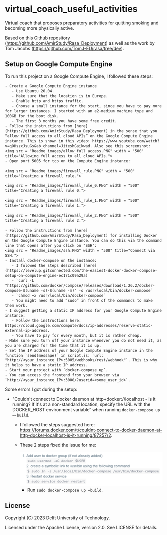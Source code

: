 # virtual_coach_useful_activities
Virtual coach that proposes preparatory activities for quitting smoking and becoming more physically active.


Based on this Github repository (https://github.com/AmirStudy/Rasa_Deployment) as well as the work by Tom Jacobs (https://github.com/TomJ-EU/rasa/tree/dev).


## Setup on Google Compute Engine

To run this project on a Google Compute Engine, I followed these steps:

	- Create a Google Compute Engine instance 
	   - Use Ubuntu 20.04.
	   - Make sure that the location is in Europe.
	   - Enable http and https traffic.
	   - Choose a small instance for the start, since you have to pay more for larger instances. I started with an e2-medium machine type and 100GB for the boot disk.
	   - The first 3 months you have some free credit.
	- Follow the instructions from [here](https://github.com/AmirStudy/Rasa_Deployment) in the sense that you “allow full access to all cloud APIs” on the Google Compute Engine instance. This is shown in this video: https://www.youtube.com/watch?v=qOHszxJsuGs&ab_channel=JiteshGaikwad. Also see this screenshot:
	<img src = "Readme_images/allow_full_access.PNG" width = "500" title="Allowing full access to all cloud APIs.">
	- Open port 5005 for tcp on the Compute Engine instance:
	
	<img src = "Readme_images/firewall_rule.PNG" width = "500" title="Creating a firewall rule.">
	
	<img src = "Readme_images/firewall_rule_0.PNG" width = "500" title="Creating a firewall rule 0.">
	
	<img src = "Readme_images/firewall_rule_1.PNG" width = "500" title="Creating a firewall rule 1.">
	
	<img src = "Readme_images/firewall_rule_2.PNG" width = "500" title="Creating a firewall rule 2.">
	
	- Follow the instructions from [here](https://github.com/AmirStudy/Rasa_Deployment) for installing Docker on the Google Compute Engine instance. You can do this via the command line that opens after you click on "SSH":
	<img src = "Readme_images/ssh.PNG" width = "500" title="Connect via SSH.">
	- Install docker-compose on the instance:
	   - I folowed the steps described [here](https://levelup.gitconnected.com/the-easiest-docker-docker-compose-setup-on-compute-engine-ec171c09a29a)
	   - `curl -L "https://github.com/docker/compose/releases/download/1.26.2/docker-compose-$(uname -s)-$(uname -m)" -o /usr/local/bin/docker-compose`
	   - `chmod +x /usr/local/bin/docker-compose`
	   - You might need to add “sudo” in front of the commands to make them work.
	- I suggest getting a static IP address for your Google Compute Engine instance:
	   - Follow the instructions here: https://cloud.google.com/compute/docs/ip-addresses/reserve-static-external-ip-address.
	   - You have to pay for every month, but it is rather cheap.
	- Make sure you turn off your instance whenever you do not need it, as you are charged for the time that it is up.
	- Set the IP address of your Google Compute Engine instance in the function `send(message)` in script.js: `url: "http://<your_instance_IP>:5005/webhooks/rest/webhook"`. This is why it helps to have a static IP address.
	- Start your project with `docker-compose up`.
	- You can access the frontend from your browser via `http://<your_instance_IP>:3000/?userid=<some_user_id>`.


Some errors I got during the setup:
   - "Couldn't connect to Docker daemon at http+docker://localhost - is it running? If it's at a non-standard location, specify the URL with the DOCKER_HOST environment variable“ when running `docker-compose up –-build`.
      - I followed the steps suggested here: https://forums.docker.com/t/couldnt-connect-to-docker-daemon-at-http-docker-localhost-is-it-running/87257/2.
	  - These 2 steps fixed the issue for me:
	     
		 <img src = "Readme_images/error_build.PNG" width = "500" title="docker-compose up --build error.">
		 
		 - Run `sudo docker-compose up –build`. 


## License

Copyright (C) 2023 Delft University of Technology.

Licensed under the Apache License, version 2.0. See LICENSE for details.
